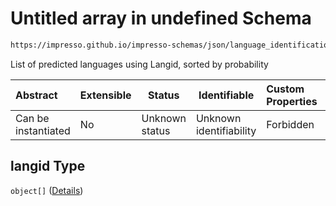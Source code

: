 # Untitled array in undefined Schema

```txt
https://impresso.github.io/impresso-schemas/json/language_identification/language_identification.schema.json#/properties/langid
```

List of predicted languages using Langid, sorted by probability


| Abstract            | Extensible | Status         | Identifiable            | Custom Properties | Additional Properties | Access Restrictions | Defined In                                                                                                 |
| :------------------ | ---------- | -------------- | ----------------------- | :---------------- | --------------------- | ------------------- | ---------------------------------------------------------------------------------------------------------- |
| Can be instantiated | No         | Unknown status | Unknown identifiability | Forbidden         | Allowed               | none                | [language_identification.schema.json\*](../out/language_identification.schema.json "open original schema") |

## langid Type

`object[]` ([Details](language_identification-definitions-lid.md))
